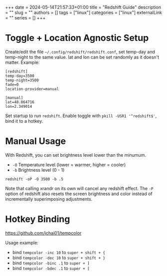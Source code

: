 +++ 
date = 2024-05-14T21:57:33+01:00
title = "Redshift Guide"
description = ""
slug = ""
authors = []
tags = ["linux"]
categories = ["linux"]
externalLink = ""
series = []
+++

# Toggle + Location Agnostic Setup

Create/edit the file `~/.config/redshift/redshift.conf`, set temp-day and temp-night to the same value. lat and lon can be set randomly as it doesn't matter. Example:

```
[redshift]
temp-day=3500
temp-night=3500
fade=0
location-provider=manual

[manual]
lat=48.864716
lon=2.349014
```

Set startup to run `redshift`. Enable toggle with `pkill -USR1 '^redshift$'`, bind it to a hotkey.

# Manual Usage

With Redshift, you can set brightness level lower than the minumum.

- `-O` Temperature level (lower = warmer, higher = cooler)
- `-b` Brightness level (0 - 1)

`redshift -oP -O 3500 -b .5`

Note that calling xrandr on its own will cancel any redshift effect. The `-P` option of redshift also resets the screen brightness and color instead of incrementally superimposing adjustments.

# Hotkey Binding

https://github.com/jchai01/tempcolor

Usage example:

- bind `tempcolor -inc 10` to `super + shift + {`
- bind `tempcolor -dec 10` to `super + shift + }`
- bind `tempcolor -binc .1` to `super + ]`
- bind `tempcolor -bdec .1` to `super + [`
